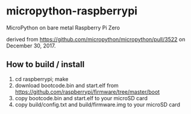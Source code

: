 # micropython-raspberrypi

MicroPython on bare metal Raspberry Pi Zero

derived from https://github.com/micropython/micropython/pull/3522 on December 30, 2017.

## How to build / install

1. cd raspberrypi; make
1. download bootcode.bin and start.elf from https://github.com/raspberrypi/firmware/tree/master/boot
1. copy bootcode.bin and start.elf to your microSD card
1. copy build/config.txt and build/firmware.img to your microSD card
